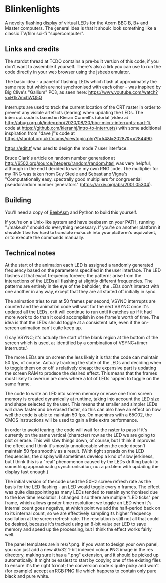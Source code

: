 # Blinkenlights

A novelty flashing display of virtual LEDs for the Acorn BBC B, B+ and Master computers. The general idea is that it should look something like a classic TV/film sci-fi "supercomputer".

## Links and credits

The stardot thread at TODO contains a pre-built version of this code, if you don't want to assemble it yourself. There's also a link you can use to run the code directly in your web browser using the jsbeeb emulator.

The basic idea - a panel of flashing LEDs which flash at approximately the same rate but which are not synchronised with each other - was inspired by Big Clive's "Gallium" PCB, as seen here: https://www.youtube.com/watch?v=H1k7mxhWQ5Q

Interrupts are used to track the current location of the CRT raster in order to prevent any visible artefacts (tearing) when updating the LEDs. The interrupt code is based on Kieran Connell's tutorial (video at http://abug.org.uk/index.php/2020/08/20/bbc-micro-interrupts-part-1/, code at https://github.com/kieranhj/intro-to-interrupts) with some additional inspiration from "dave j"'s code at https://stardot.org.uk/forums/viewtopic.php?f=54&t=20287&p=284490.

https://edit.tf was used to design the mode 7 user interface.

Bruce Clark's article on random number generation at http://6502.org/source/integers/random/random.html was very helpful, although in the end I decided to write my own RNG code. The multiplier for my RNG was taken from Guy Steele and Sebastiano Vigna's "Computationally easy, spectrally good multipliers for congruential pseudorandom number generators" (https://arxiv.org/abs/2001.05304).

## Building

You'll need a copy of [BeebAsm](https://github.com/stardot/beebasm/) and Python to build this yourself.

If you're on a Unix-like system and have beebasm on your PATH, running "./make.sh" should do everything necessary. If you're on another platform it shouldn't be too hard to translate make.sh into your platform's equivalent, or to execute the commands manually.

## Technical notes

At the start of the animation each LED is assigned a randomly generated frequency based on the parameters specified in the user interface. The LED flashes at that exact frequency forever; the patterns arise from the interactions of the LEDs all flashing at slightly different frequencies. The patterns are entirely in the eye of the beholder; the LEDs don't interact with one another in any way, except that they are all started off initially in sync.

The animation tries to run at 50 frames per second; VSYNC interrupts are counted and the animation code will wait for the next VSYNC once it's updated all the LEDs, or it will continue to run until it catches up if it had more work to do than it could accomplish in one frame's worth of time. The idea is that the LEDs should toggle at a consistent rate, even if the on-screen animation can't quite keep up.

(I say VSYNC; it's actually the start of the blank region at the bottom of the screen which is used, as identified by a combination of VSYNC+timer interrupts.)

The more LEDs are on screen the less likely it is that the code can maintain 50 fps, of course. Actually tracking the state of the LEDs and deciding when to toggle them on or off is relatively cheap; the expensive part is updating the screen RAM to produce the desired effect. This means that the frames most likely to overrun are ones where a lot of LEDs happen to toggle on the same frame.

The code to write an LED into screen memory or erase one from screen memory is created dynamically at runtime, taking into account the LED size and shape selected by the user. This means that smaller and simpler LEDs will draw faster and be erased faster, so this can also have an effect on how well the code is able to maintain 50 fps. On machines with a 65C02, the CMOS instructions will be used to gain a little extra performance.

In order to avoid tearing, the code will wait for the raster to pass if it's currently on the same vertical (character) row as the LED we are going to plot or erase. This will slow things down, of course, but I think it improves the effect and I think it's mostly unnoticeable when the code doesn't maintain 50 fps smoothly as a result. (With tight spreads on the LED frequencies, the display will sometimes develop a kind of slow jerkiness, but I think this is a "real" phenomenon caused by the LEDs drifting back ito something approximating synchronisation, not a problem with updating the display fast enough.)

The initial version of the code used the 50Hz screen refresh rate as the basis for the LED flashing - an LED would toggle every n frames. The effect was quite disappointing as many LEDs tended to remain syncrhonised due to the low time resolution. I changed it so there are multiple "LED ticks" per frame, which allows greater time resolution; we toggle an LED when it's internal count goes negative, at which point we add the half-period back on to its internal count, so we are effectively sampling its higher frequency oscillation at the screen refresh rate. The resolution is still not all that could be desired, because it's tracked using an 8-bit value per LED to save memory and speed up the processing, but I think the effect works fairly well.

The panel templates are in res/*.png. If you want to design your own panel, you can just add a new 40x32 1-bit indexed colour PNG image in the res directory, making sure it has a ".png" extension, and it should be picked up automatically. It might be easiest to start by copying one of the existing files to ensure it's the right format; the conversion code is quite picky and won't (for example) accept an RGB PNG file which happens to contain only pure black and pure white.
